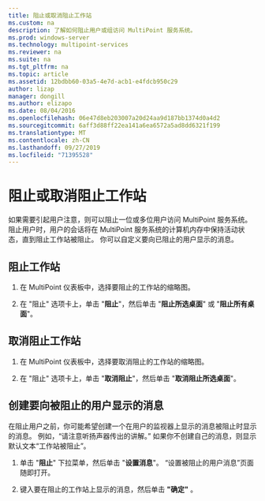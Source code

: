 ```yaml
---
title: 阻止或取消阻止工作站
ms.custom: na
description: 了解如何阻止用户或组访问 MultiPoint 服务系统。
ms.prod: windows-server
ms.technology: multipoint-services
ms.reviewer: na
ms.suite: na
ms.tgt_pltfrm: na
ms.topic: article
ms.assetid: 12bdbb60-03a5-4e7d-acb1-e4fdcb950c29
author: lizap
manager: dongill
ms.author: elizapo
ms.date: 08/04/2016
ms.openlocfilehash: 06e47d8eb203007a20d24aa9d187bb1374d0a4d2
ms.sourcegitcommit: 6aff3d88ff22ea141a6ea6572a5ad8dd6321f199
ms.translationtype: MT
ms.contentlocale: zh-CN
ms.lasthandoff: 09/27/2019
ms.locfileid: "71395528"
---
```

# <a name="block-or-unblock-a-station"></a>阻止或取消阻止工作站
如果需要引起用户注意，则可以阻止一位或多位用户访问 MultiPoint 服务系统。 阻止用户时，用户的会话将在 MultiPoint 服务系统的计算机内存中保持活动状态，直到阻止工作站被阻止。 你可以自定义要向已阻止的用户显示的消息。  
  
## <a name="to-block-a-station"></a>阻止工作站  
  
1.  在 MultiPoint 仪表板中，选择要阻止的工作站的缩略图。  
  
2.  在 "阻止" 选项卡上，单击 "**阻止**"，然后单击 "**阻止所选桌面**" 或 "**阻止所有桌面**"。  
   
## <a name="to-unblock-a-station"></a>取消阻止工作站  
  
1.  在 MultiPoint 仪表板中，选择要取消阻止的工作站的缩略图。  
  
2.  在 "阻止" 选项卡上，单击 "**取消阻止**"，然后单击 "**取消阻止所选桌面**"。  
   
## <a name="create-a-message-to-display-for-blocked-users"></a>创建要向被阻止的用户显示的消息  
在阻止用户之前，你可能希望创建一个在用户的监视器上显示的消息被阻止时显示的消息。 例如，“请注意听扬声器传出的讲解。” 如果你不创建自己的消息，则显示默认文本“工作站被阻止”。  
   
1.  单击 "**阻止**" 下拉菜单，然后单击 "**设置消息**"。 “设置被阻止的用户消息”页面随即打开。  
  
2.  键入要在阻止的工作站上显示的消息，然后单击 **"确定"** 。